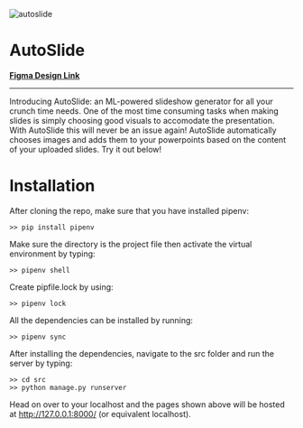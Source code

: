 ![autoslide](https://user-images.githubusercontent.com/46911128/130352764-b5b9ee17-6052-4f2e-8e01-16b61c723ff5.png)

# AutoSlide
[**Figma Design Link**](https://www.figma.com/file/OOPC6cp2QRsSnUe0ay4Z7y/AutoSlide?node-id=0%3A1)

---

Introducing AutoSlide: an ML-powered slideshow generator for all your crunch time needs. One of the most time consuming tasks when making slides is simply choosing good visuals to accomodate the presentation. With AutoSlide this will never be an issue again! AutoSlide automatically chooses images and adds them to your powerpoints based on the content of your uploaded slides. Try it out below!


# Installation 

After cloning the repo, make sure that you have installed pipenv:
```
>> pip install pipenv
```

Make sure the directory is the project file then activate the virtual environment by typing:
```
>> pipenv shell
```

Create pipfile.lock by using:
```
>> pipenv lock
```

All the dependencies can be installed by running:
```
>> pipenv sync
```

After installing the dependencies, navigate to the src folder and run the server by typing:
```
>> cd src
>> python manage.py runserver
```

Head on over to your localhost and the pages shown above will be hosted at http://127.0.0.1:8000/ (or equivalent localhost).
